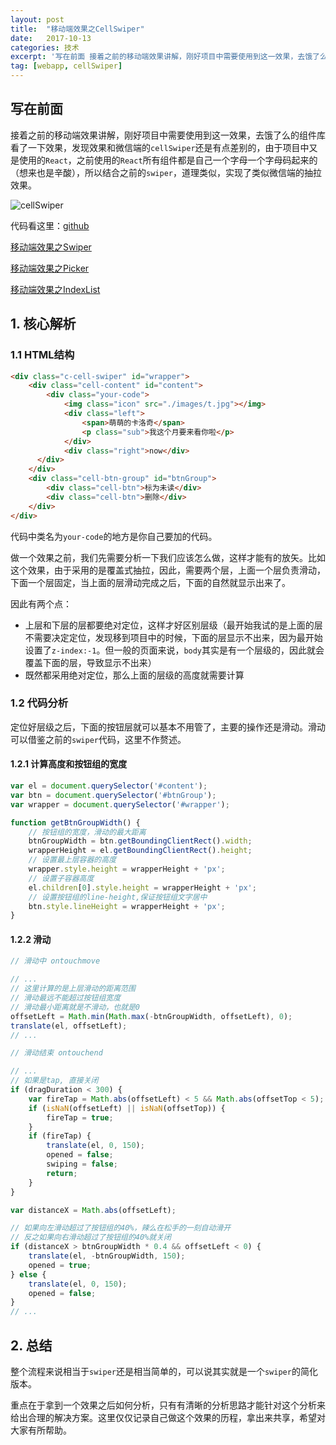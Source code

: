 ```yaml
---
layout: post
title:  "移动端效果之CellSwiper"
date:   2017-10-13
categories: 技术
excerpt: '写在前面 接着之前的移动端效果讲解，刚好项目中需要使用到这一效果，去饿了么的组件库看了一下效果，发现效果和微信端的 还是有点差别的，由于项目中又是使用的 ，之前使用的 所有组件都是自己一个字母一个字母码起来的（想来也是辛酸），所以结合之前的 ，道理类似，实现了类似微信端的抽拉效果。 代码看这里： '
tag: [webapp, cellSwiper]
---
```


## 写在前面

接着之前的移动端效果讲解，刚好项目中需要使用到这一效果，去饿了么的组件库看了一下效果，发现效果和微信端的`cellSwiper`还是有点差别的，由于项目中又是使用的`React`，之前使用的`React`所有组件都是自己一个字母一个字母码起来的（想来也是辛酸），所以结合之前的`swiper`，道理类似，实现了类似微信端的抽拉效果。

![cellSwiper](http://img.blog.csdn.net/20171013125056228)

代码看这里：[github](https://github.com/Rynxiao/mint-ui-learn)

[移动端效果之Swiper](http://rynxiao.com/%E6%8A%80%E6%9C%AF/2017/10/09/webapp-swiper.html)

[移动端效果之Picker](http://rynxiao.com/%E6%8A%80%E6%9C%AF/2017/10/10/webapp-picker.html)

[移动端效果之IndexList](http://rynxiao.com/%E6%8A%80%E6%9C%AF/2017/10/20/webapp-indexList.html)

## 1. 核心解析

### 1.1 HTML结构

```html
<div class="c-cell-swiper" id="wrapper">
    <div class="cell-content" id="content">
        <div class="your-code">
            <img class="icon" src="./images/t.jpg"></img>
            <div class="left">
                <span>萌萌的卡洛奇</span>
                <p class="sub">我这个月要来看你啦</p>
            </div>
            <div class="right">now</div>
      </div>
    </div>
    <div class="cell-btn-group" id="btnGroup">
        <div class="cell-btn">标为未读</div>
        <div class="cell-btn">删除</div>
    </div>
</div>
```

代码中类名为`your-code`的地方是你自己要加的代码。

做一个效果之前，我们先需要分析一下我们应该怎么做，这样才能有的放矢。比如这个效果，由于采用的是覆盖式抽拉，因此，需要两个层，上面一个层负责滑动，下面一个层固定，当上面的层滑动完成之后，下面的自然就显示出来了。

因此有两个点：

-   上层和下层的层都要绝对定位，这样才好区别层级（最开始我试的是上面的层不需要决定定位，发现移到项目中的时候，下面的层显示不出来，因为最开始设置了`z-index:-1`。但一般的页面来说，`body`其实是有一个层级的，因此就会覆盖下面的层，导致显示不出来）
-   既然都采用绝对定位，那么上面的层级的高度就需要计算

### 1.2 代码分析

定位好层级之后，下面的按钮层就可以基本不用管了，主要的操作还是滑动。滑动可以借鉴之前的`swiper`代码，这里不作赘述。

#### 1.2.1 计算高度和按钮组的宽度

```javascript
var el = document.querySelector('#content');
var btn = document.querySelector('#btnGroup');
var wrapper = document.querySelector('#wrapper');

function getBtnGroupWidth() {
    // 按钮组的宽度，滑动的最大距离
    btnGroupWidth = btn.getBoundingClientRect().width;
    wrapperHeight = el.getBoundingClientRect().height;
    // 设置最上层容器的高度
    wrapper.style.height = wrapperHeight + 'px';
    // 设置子容器高度
    el.children[0].style.height = wrapperHeight + 'px';
    // 设置按钮组的line-height,保证按钮组文字居中
    btn.style.lineHeight = wrapperHeight + 'px';
}
```

#### 1.2.2 滑动

```javascript
// 滑动中 ontouchmove

// ...
// 这里计算的是上层滑动的距离范围
// 滑动最远不能超过按钮组宽度
// 滑动最小距离就是不滑动，也就是0
offsetLeft = Math.min(Math.max(-btnGroupWidth, offsetLeft), 0);
translate(el, offsetLeft);
// ...

// 滑动结束 ontouchend

// ...
// 如果是tap, 直接关闭
if (dragDuration < 300) {
    var fireTap = Math.abs(offsetLeft) < 5 && Math.abs(offsetTop < 5);
    if (isNaN(offsetLeft) || isNaN(offsetTop)) {
        fireTap = true;
    }
    if (fireTap) {
        translate(el, 0, 150);
        opened = false;
        swiping = false;
        return;
    }
}

var distanceX = Math.abs(offsetLeft);

// 如果向左滑动超过了按钮组的40%，辣么在松手的一刻自动滑开
// 反之如果向右滑动超过了按钮组的40%就关闭
if (distanceX > btnGroupWidth * 0.4 && offsetLeft < 0) {
    translate(el, -btnGroupWidth, 150);
    opened = true;
} else {
    translate(el, 0, 150);
    opened = false;
}
// ...
```

## 2. 总结

整个流程来说相当于`swiper`还是相当简单的，可以说其实就是一个`swiper`的简化版本。

重点在于拿到一个效果之后如何分析，只有有清晰的分析思路才能针对这个分析来给出合理的解决方案。这里仅仅记录自己做这个效果的历程，拿出来共享，希望对大家有所帮助。